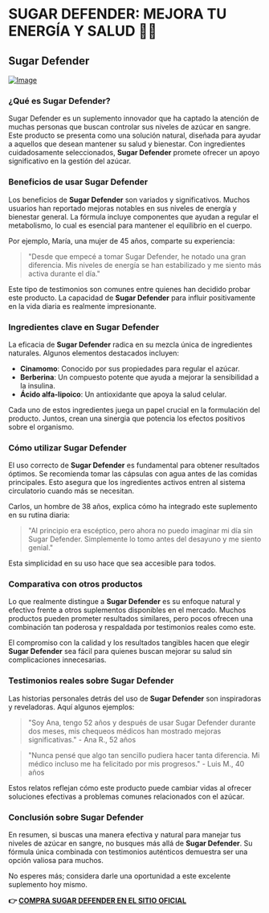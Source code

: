 # SUGAR DEFENDER: MEJORA TU ENERGÍA Y SALUD 🍃✨

## Sugar Defender

[![Image](https://sugardefender24.com/assets/img/person1.jpg)](https://gchaffi.com/tdlgjd7w)

### ¿Qué es Sugar Defender?

Sugar Defender es un suplemento innovador que ha captado la atención de muchas personas que buscan controlar sus niveles de azúcar en sangre. Este producto se presenta como una solución natural, diseñada para ayudar a aquellos que desean mantener su salud y bienestar. Con ingredientes cuidadosamente seleccionados, **Sugar Defender** promete ofrecer un apoyo significativo en la gestión del azúcar.

### Beneficios de usar Sugar Defender

Los beneficios de **Sugar Defender** son variados y significativos. Muchos usuarios han reportado mejoras notables en sus niveles de energía y bienestar general. La fórmula incluye componentes que ayudan a regular el metabolismo, lo cual es esencial para mantener el equilibrio en el cuerpo.

Por ejemplo, María, una mujer de 45 años, comparte su experiencia: 

> "Desde que empecé a tomar Sugar Defender, he notado una gran diferencia. Mis niveles de energía se han estabilizado y me siento más activa durante el día."

Este tipo de testimonios son comunes entre quienes han decidido probar este producto. La capacidad de **Sugar Defender** para influir positivamente en la vida diaria es realmente impresionante.

### Ingredientes clave en Sugar Defender

La eficacia de **Sugar Defender** radica en su mezcla única de ingredientes naturales. Algunos elementos destacados incluyen:

- **Cinamomo**: Conocido por sus propiedades para regular el azúcar.
- **Berberina**: Un compuesto potente que ayuda a mejorar la sensibilidad a la insulina.
- **Ácido alfa-lipoico**: Un antioxidante que apoya la salud celular.

Cada uno de estos ingredientes juega un papel crucial en la formulación del producto. Juntos, crean una sinergia que potencia los efectos positivos sobre el organismo.

### Cómo utilizar Sugar Defender

El uso correcto de **Sugar Defender** es fundamental para obtener resultados óptimos. Se recomienda tomar las cápsulas con agua antes de las comidas principales. Esto asegura que los ingredientes activos entren al sistema circulatorio cuando más se necesitan.

Carlos, un hombre de 38 años, explica cómo ha integrado este suplemento en su rutina diaria:

> "Al principio era escéptico, pero ahora no puedo imaginar mi día sin Sugar Defender. Simplemente lo tomo antes del desayuno y me siento genial."

Esta simplicidad en su uso hace que sea accesible para todos.

### Comparativa con otros productos

Lo que realmente distingue a **Sugar Defender** es su enfoque natural y efectivo frente a otros suplementos disponibles en el mercado. Muchos productos pueden prometer resultados similares, pero pocos ofrecen una combinación tan poderosa y respaldada por testimonios reales como este.

El compromiso con la calidad y los resultados tangibles hacen que elegir **Sugar Defender** sea fácil para quienes buscan mejorar su salud sin complicaciones innecesarias.

### Testimonios reales sobre Sugar Defender

Las historias personales detrás del uso de **Sugar Defender** son inspiradoras y reveladoras. Aquí algunos ejemplos:

> "Soy Ana, tengo 52 años y después de usar Sugar Defender durante dos meses, mis chequeos médicos han mostrado mejoras significativas." - Ana R., 52 años 

> "Nunca pensé que algo tan sencillo pudiera hacer tanta diferencia. Mi médico incluso me ha felicitado por mis progresos." - Luis M., 40 años 

Estos relatos reflejan cómo este producto puede cambiar vidas al ofrecer soluciones efectivas a problemas comunes relacionados con el azúcar.

### Conclusión sobre Sugar Defender

En resumen, si buscas una manera efectiva y natural para manejar tus niveles de azúcar en sangre, no busques más allá de **Sugar Defender**. Su fórmula única combinada con testimonios auténticos demuestra ser una opción valiosa para muchos.

No esperes más; considera darle una oportunidad a este excelente suplemento hoy mismo.



**👉 [COMPRA SUGAR DEFENDER EN EL SITIO OFICIAL](https://gchaffi.com/tdlgjd7w)**